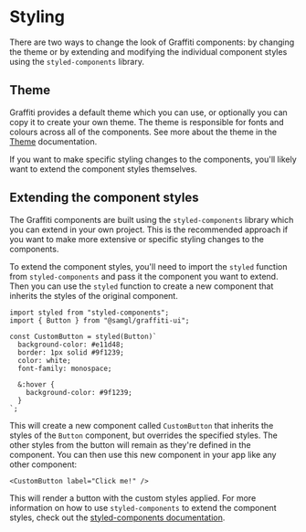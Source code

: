 # Styling

There are two ways to change the look of Graffiti components: by changing the theme or by extending and modifying the individual component styles using the `styled-components` library.

## Theme

Graffiti provides a default theme which you can use, or optionally you can copy it to create your own theme. The theme is responsible for fonts and colours across all of the components. See more about the theme in the [Theme](../theme/overview) documentation.

If you want to make specific styling changes to the components, you'll likely want to extend the component styles themselves.

## Extending the component styles

The Graffiti components are built using the `styled-components` library which you can extend in your own project. This is the recommended approach if you want to make more extensive or specific styling changes to the components.

To extend the component styles, you'll need to import the `styled` function from `styled-components` and pass it the component you want to extend. Then you can use the `styled` function to create a new component that inherits the styles of the original component.

```tsx
import styled from "styled-components";
import { Button } from "@samgl/graffiti-ui";

const CustomButton = styled(Button)`
  background-color: #e11d48;
  border: 1px solid #9f1239;
  color: white;
  font-family: monospace;

  &:hover {
    background-color: #9f1239;
  }
`;
```

This will create a new component called `CustomButton` that inherits the styles of the `Button` component, but overrides the specified styles. The other styles from the button will remain as they're defined in the component. You can then use this new component in your app like any other component:

```tsx
<CustomButton label="Click me!" />
```

This will render a button with the custom styles applied. For more information on how to use `styled-components` to extend the component styles, check out the [styled-components documentation](https://styled-components.com/docs/basics#extending-styles).

